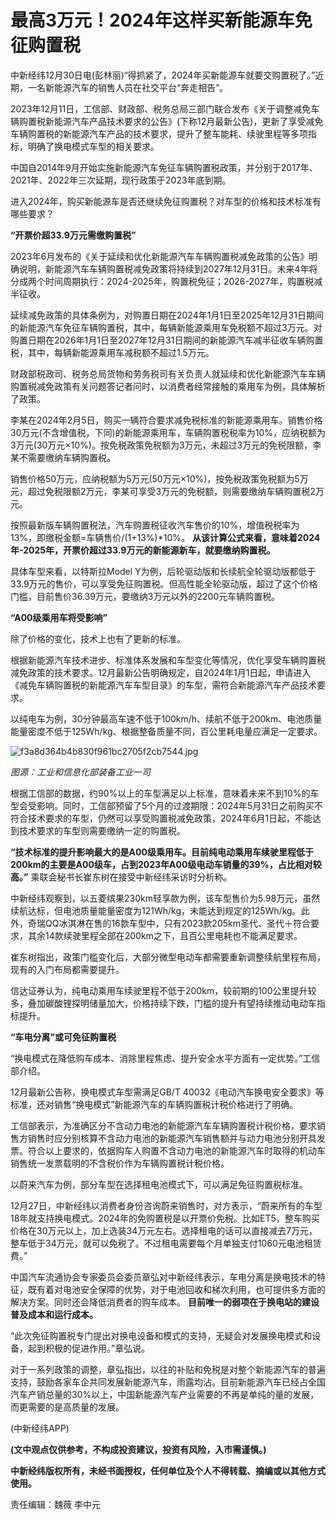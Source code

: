 # 最高3万元！2024年这样买新能源车免征购置税

中新经纬12月30日电(彭林丽)“得抓紧了，2024年买新能源车就要交购置税了。”近期，一名新能源汽车的销售人员在社交平台“奔走相告”。

2023年12月11日，工信部、财政部、税务总局三部门联合发布《关于调整减免车辆购置税新能源汽车产品技术要求的公告》(下称12月最新公告)，更新了享受减免车辆购置税的新能源汽车产品的技术要求，提升了整车能耗、续驶里程等多项指标，明确了换电模式车型的相关要求。

中国自2014年9月开始实施新能源汽车免征车辆购置税政策，并分别于2017年、2021年、2022年三次延期，现行政策于2023年底到期。

进入2024年，购买新能源车是否还继续免征购置税？对车型的价格和技术标准有哪些要求？

**“开票价超33.9万元需缴购置税”**

2023年6月发布的《关于延续和优化新能源汽车车辆购置税减免政策的公告》明确说明，新能源汽车车辆购置税减免政策将持续到2027年12月31日。未来4年将分成两个时间周期执行：2024-2025年，购置税免征；2026-2027年，购置税减半征收。

延续减免政策的具体条例为，对购置日期在2024年1月1日至2025年12月31日期间的新能源汽车免征车辆购置税，其中，每辆新能源乘用车免税额不超过3万元。对购置日期在2026年1月1日至2027年12月31日期间的新能源汽车减半征收车辆购置税，其中，每辆新能源乘用车减税额不超过1.5万元。

财政部税政司、税务总局货物和劳务税司有关负责人就延续和优化新能源汽车车辆购置税减免政策有关问题答记者问时，以消费者经常接触的乘用车为例，具体解析了政策。

李某在2024年2月5日，购买一辆符合要求减免税标准的新能源乘用车。销售价格30万元(不含增值税，下同)的新能源乘用车，车辆购置税税率为10%，应纳税额为3万元(30万元×10%)。按免税政策免税额为3万元，未超过3万元的免税限额，李某不需要缴纳车辆购置税。

销售价格50万元，应纳税额为5万元(50万元×10%)，按免税政策免税额为5万元，超过免税限额2万元，李某可享受3万元的免税额，则需要缴纳车辆购置税2万元。

按照最新版车辆购置税法，汽车购置税征收汽车售价的10%，增值税税率为13%，即缴税金额=车辆售价/(1+13%)*10%。
**从该计算公式来看，意味着2024年-2025年，开票价超过33.9万元的新能源新车，就要缴纳购置税。**

具体车型来看，以特斯拉Model
Y为例，后轮驱动版和长续航全轮驱动版都低于33.9万元的售价，可以享受免征购置税。但高性能全轮驱动版，超过了这个价格门槛，目前售价36.39万元，要缴纳3万元以外的2200元车辆购置税。

**“A00级乘用车将受影响”**

除了价格的变化，技术上也有了更新的标准。

根据新能源汽车技术进步、标准体系发展和车型变化等情况，优化享受车辆购置税减免政策的技术要求。12月最新公告明确规定，自2024年1月1日起，申请进入《减免车辆购置税的新能源汽车车型目录》的车型，需符合新能源汽车产品技术要求。

以纯电车为例，30分钟最高车速不低于100km/h、续航不低于200km、电池质量能量密度不低于125Wh/kg、根据整备质量不同，百公里耗电量应满足一定要求。

![f3a8d364b4b830f961bc2705f2cb7544.jpg](https://raw.githubusercontent.com/qqhsx/qqnews_image/main/最高3万元！2024年这样买新能源车免征购置税/f3a8d364b4b830f961bc2705f2cb7544.jpg)

 _图源：工业和信息化部装备工业一司_

根据工信部的数据，约90%以上的车型满足以上标准，意味着未来不到10%的车型会受影响。同时，工信部预留了5个月的过渡期限：2024年5月31日之前购买不符合技术要求的车型，仍然可以享受购置税减免政策，2024年6月1日起，不能达到技术要求的车型则需要缴纳一定的购置税。

**“技术标准的提升影响最大的是A00级乘用车。目前纯电动乘用车续驶里程低于200km的主要是A00级车，占到2023年A00级电动车销量的39%，占比相对较高。”**
乘联会秘书长崔东树在接受中新经纬采访时分析称。

中新经纬观察到，以五菱缤果230km轻享款为例，该车型售价为5.98万元，虽然续航达标，但电池质量能量密度为121Wh/kg，未能达到规定的125Wh/kg。此外，奇瑞QQ冰淇淋在售的16款车型中，只有2023款205km圣代、圣代＋符合要求，其余14款续驶里程全部在200km之下，且百公里电耗也不能满足要求。

崔东树指出，政策门槛变化后，大部分微型电动车都需要重新调整续航里程布局，现有的入门布局都需要提升。

信达证券认为，纯电动乘用车续驶里程不低于200km，较前期的100公里提升较多，叠加碳酸锂探明储量加大，价格持续下跌，门槛的提升有望持续推动电动车指标提升。

**“车电分离”或可免征购置税**

“换电模式在降低购车成本、消除里程焦虑、提升安全水平方面有一定优势。”工信部介绍。

12月最新公告称，换电模式车型需满足GB/T 40032《电动汽车换电安全要求》等标准，还对销售“换电模式”新能源汽车的车辆购置税计税价格进行了明确。

工信部表示，为准确区分不含动力电池的新能源汽车车辆购置税计税价格，要求销售方销售时应分别核算不含动力电池的新能源汽车销售额并与动力电池分别开具发票。符合以上要求的，依据购车人购置不含动力电池的新能源汽车时取得的机动车销售统一发票载明的不含税价作为车辆购置税计税价格。

以蔚来汽车为例，部分车型在选择租电池模式下，可以满足免征购置税标准。

12月27日，中新经纬以消费者身份咨询蔚来销售时，对方表示，“蔚来所有的车型18年就支持换电模式。2024年的免购置税是以开票价免税。比如ET5，整车购买价格在30万元以上，加上选装34万元左右。选择租电的话可以直接减去7万元，整车低于34万元，就可以免税了。不过租电需要每个月单独支付1060元电池租赁费。”

中国汽车流通协会专家委员会委员章弘对中新经纬表示，车电分离是换电技术的特征，既有着对电池安全保障的优势，对于电池回收和梯次利用，也可提供多方面的解决方案。同时还会降低消费者的购车成本。
**目前唯一的弱项在于换电站的建设普及成本和运行成本。**

“此次免征购置税专门提出对换电设备和模式的支持，无疑会对发展换电模式和设备，起到积极的促进作用。”章弘说。

对于一系列政策的调整，章弘指出，以往的补贴和免税是对整个新能源汽车的普遍支持，鼓励各家车企共同发展新能源汽车，雨露均沾。目前新能源汽车已经占全国汽车产销总量的30%以上，中国新能源汽车产业需要的不再是单纯的量的发展，而更需要的是高质量的发展。

(中新经纬APP)

**(文中观点仅供参考，不构成投资建议，投资有风险，入市需谨慎。)**

**中新经纬版权所有，未经书面授权，任何单位及个人不得转载、摘编或以其他方式使用。**

责任编辑：魏薇 李中元

